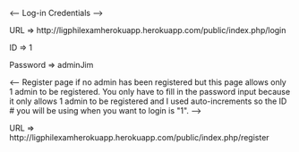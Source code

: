 <-- Log-in Credentials -->


<p> URL => http://ligphilexamherokuapp.herokuapp.com/public/index.php/login </p>
<p> ID => 1 </p>
<p> Password => adminJim </p>

<--
 Register page if no admin has been registered but this page allows only 1 admin to be registered.
 You only have to fill in the password input because it only allows 1 admin to be registered and I used auto-increments so the ID # you
 will be using when you want to login is "1".
-->

<p> URL => http://ligphilexamherokuapp.herokuapp.com/public/index.php/register </p>
